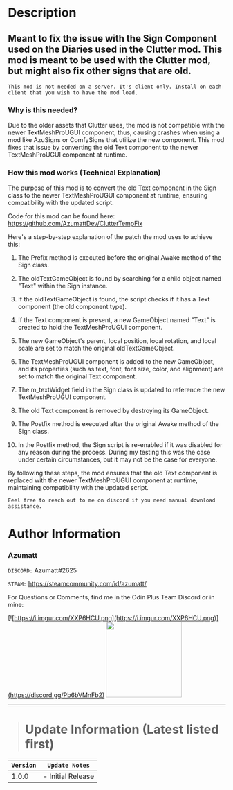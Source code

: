 # Description

## Meant to fix the issue with the Sign Component used on the Diaries used in the Clutter mod. This mod is meant to be used with the Clutter mod, but might also fix other signs that are old.


`This mod is not needed on a server. It's client only. Install on each client that you wish to have the mod load.`

### Why is this needed?
Due to the older assets that Clutter uses, the mod is not compatible with the newer TextMeshProUGUI component, thus, causing crashes when using a mod like AzuSigns or ComfySigns that utilize the new component. This mod fixes that issue by converting the old Text component to the newer TextMeshProUGUI component at runtime.


### How this mod works (Technical Explanation)

The purpose of this mod is to convert the old Text component in the Sign class to the newer TextMeshProUGUI component at runtime, ensuring compatibility with the updated script.

Code for this mod can be found here: https://github.com/AzumattDev/ClutterTempFix

Here's a step-by-step explanation of the patch the mod uses to achieve this:
1. The Prefix method is executed before the original Awake method of the Sign class.

2. The oldTextGameObject is found by searching for a child object named "Text" within the Sign instance.

3. If the oldTextGameObject is found, the script checks if it has a Text component (the old component type).

4. If the Text component is present, a new GameObject named "Text" is created to hold the TextMeshProUGUI component.

5. The new GameObject's parent, local position, local rotation, and local scale are set to match the original oldTextGameObject.

6. The TextMeshProUGUI component is added to the new GameObject, and its properties (such as text, font, font size, color, and alignment) are set to match the original Text component.

7. The m_textWidget field in the Sign class is updated to reference the new TextMeshProUGUI component.

8. The old Text component is removed by destroying its GameObject.

9. The Postfix method is executed after the original Awake method of the Sign class.

10. In the Postfix method, the Sign script is re-enabled if it was disabled for any reason during the process. During my testing this was the case under certain circumstances, but it may not be the case for everyone.

By following these steps, the mod ensures that the old Text component is replaced with the newer TextMeshProUGUI component at runtime, maintaining compatibility with the updated script.

`Feel free to reach out to me on discord if you need manual download assistance.`


# Author Information

### Azumatt

`DISCORD:` Azumatt#2625

`STEAM:` https://steamcommunity.com/id/azumatt/

For Questions or Comments, find me in the Odin Plus Team Discord or in mine:

[![https://i.imgur.com/XXP6HCU.png](https://i.imgur.com/XXP6HCU.png)](https://discord.gg/Pb6bVMnFb2)
<a href="https://discord.gg/pdHgy6Bsng"><img src="https://i.imgur.com/Xlcbmm9.png" href="https://discord.gg/pdHgy6Bsng" width="175" height="175"></a>
***

> # Update Information (Latest listed first)

| `Version` | `Update Notes`    |
|-----------|-------------------|
| 1.0.0     | - Initial Release |